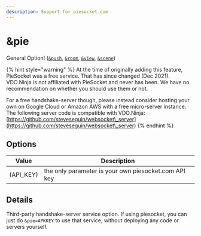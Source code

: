 ```yaml
---
description: Support for piesocket.com
---
```


# \&pie

General Option! ([`&push`](../source-settings/push.md), [`&room`](room.md), [`&view`](../advanced-settings/view-parameters/view.md), [`&scene`](../advanced-settings/view-parameters/scene.md))

{% hint style="warning" %}
At the time of originally adding this feature, PieSocket was a free service. That has since changed (Dec 2021). VDO.Ninja is not affiliated with PieSocket and never has been. We have no recommendation on whether you should use them or not.

For a free handshake-server though, please instead consider hosting your own on Google Cloud or Amazon AWS with a free micro-server instance. The following server code is compatible with VDO.Ninja: [https://github.com/steveseguin/websocket\_server](https://github.com/steveseguin/websocket\_server)
{% endhint %}

## Options

| Value      | Description                                          |
| ---------- | ---------------------------------------------------- |
| (API\_KEY) | the only parameter is your own piesocket.com API key |

## Details

Third-party handshake-server service option. If using piesocket, you can just do `&pie=APKKEY` to use that service, without deploying any code or servers yourself.&#x20;
